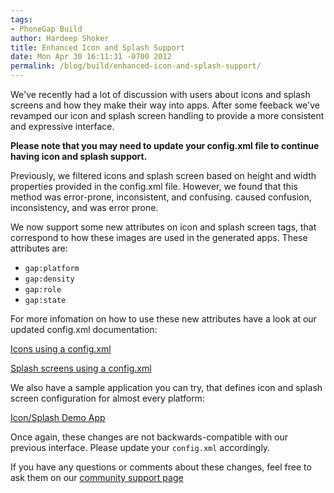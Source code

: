 ```yaml
---
tags:
- PhoneGap Build
author: Hardeep Shoker
title: Enhanced Icon and Splash Support
date: Mon Apr 30 16:11:31 -0700 2012
permalink: /blog/build/enhanced-icon-and-splash-support/
---
```

We've recently had a lot of discussion with users about icons and splash screens
and how they make their way into apps. After some feeback we've revamped our
icon and splash screen handling to provide a more consistent and expressive
interface.

__Please note that you may need to update your config.xml file to continue having
icon and splash support.__

<!-- end-slug -->

Previously, we filtered icons and splash screen based on height and width
properties provided in the config.xml file. However, we found that this method
was error-prone, inconsistent, and confusing.
caused confusion, inconsistency, and was error prone.

We now support some new attributes on icon and splash screen tags, that
correspond to how these images are used in the generated apps. These attributes
are:

* `gap:platform`
* `gap:density`
* `gap:role`
* `gap:state`

For more infomation on how to use these new attributes have a look at our
updated config.xml documentation:

[Icons using a config.xml](https://build.phonegap.com/docs/config-xml#icons)

[Splash screens using a config.xml](https://build.phonegap.com/docs/config-xml#splashes)

We also have a sample application you can try, that defines icon and splash
screen configuration for almost every platform:

[Icon/Splash Demo App](https://github.com/hardeep/pgbuild-app)

Once again, these changes are not backwards-compatible with our previous
interface. Please update your `config.xml` accordingly.

If you have any questions or comments about these changes, feel free to ask
them on our [community support page](http://community.phonegap.com/nitobi)
